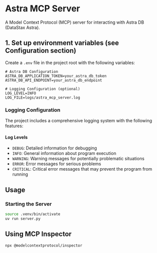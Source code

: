 # Astra MCP Server

A Model Context Protocol (MCP) server for interacting with Astra DB (DataStax Astra).

## 1. Set up environment variables (see Configuration section)


Create a `.env` file in the project root with the following variables:

```env
# Astra DB Configuration
ASTRA_DB_APPLICATION_TOKEN=your_astra_db_token
ASTRA_DB_API_ENDPOINT=your_astra_db_endpoint

# Logging Configuration (optional)
LOG_LEVEL=INFO
LOG_FILE=logs/astra_mcp_server.log
```

### Logging Configuration

The project includes a comprehensive logging system with the following features:

#### Log Levels
- `DEBUG`: Detailed information for debugging
- `INFO`: General information about program execution
- `WARNING`: Warning messages for potentially problematic situations
- `ERROR`: Error messages for serious problems
- `CRITICAL`: Critical error messages that may prevent the program from running

## Usage

### Starting the Server

```bash
source .venv/bin/activate
uv run server.py
```

## Using MCP Inspector

```bash
npx @modelcontextprotocol/inspector
```